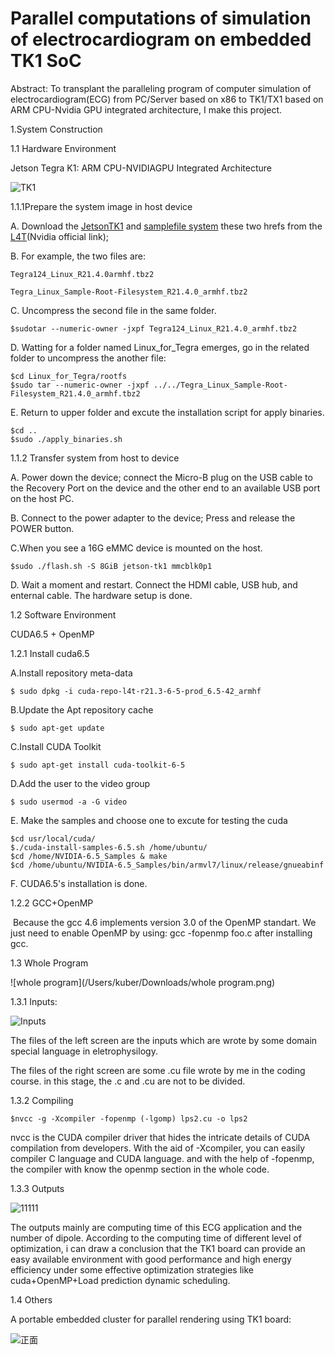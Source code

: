 # Parallel computations of simulation of electrocardiogram on embedded TK1 SoC

Abstract: To transplant the paralleling program of computer simulation of electrocardiogram(ECG) from PC/Server based on x86 to TK1/TX1 based on ARM CPU-Nvidia GPU integrated architecture, I make this project.



1.System Construction

1.1 Hardware Environment

Jetson Tegra K1: ARM CPU-NVIDIAGPU Integrated Architecture

![TK1](/Users/kuber/Downloads/TK1.png)

1.1.1Prepare the system image in host device

A. Download the [JetsonTK1](http://developer.download.nvidia.com/embedded/L4T/r21_Release_v3.0/Tegra124_Linux_R21.3.0_armhf.tbz2) and [samplefile system](http://developer.download.nvidia.com/embedded/L4T/r21_Release_v3.0/Tegra_Linux_Sample-Root-Filesystem_R21.3.0_armhf.tbz2) these two hrefs from the [L4T](https://developer.nvidia.com/linux-tegra-r213)(Nvidia official link);

B. For example, the two files are:

```shell
Tegra124_Linux_R21.4.0armhf.tbz2

Tegra_Linux_Sample-Root-Filesystem_R21.4.0_armhf.tbz2
```

C. Uncompress the second file in the same folder.

```shell
$sudotar --numeric-owner -jxpf Tegra124_Linux_R21.4.0_armhf.tbz2
```

D. Watting for a folder named Linux_for_Tegra emerges, go in the related folder to uncompress the another file:

```shell
$cd Linux_for_Tegra/rootfs
$sudo tar --numeric-owner -jxpf ../../Tegra_Linux_Sample-Root-Filesystem_R21.4.0_armhf.tbz2
```

E. Return to upper folder and excute the installation script for apply binaries.

```shell
$cd ..
$sudo ./apply_binaries.sh
```

1.1.2 Transfer system from host to device

A. Power down the device; connect the Micro-B plug on the USB cable to the Recovery Port on the device and the other end to an available USB port on the host PC.

B. Connect to the power adapter to the device; Press and release the POWER button.

C.When you see a 16G eMMC device is mounted on the host.

```shell
$sudo ./flash.sh -S 8GiB jetson-tk1 mmcblk0p1
```

D. Wait a moment and restart. Connect the HDMI cable, USB hub, and enternal cable. The hardware setup is done.



1.2 Software Environment

CUDA6.5 + OpenMP

1.2.1 Install cuda6.5

A.Install repository meta-data

```shell
$ sudo dpkg -i cuda-repo-l4t-r21.3-6-5-prod_6.5-42_armhf
```

B.Update the Apt repository cache 

```shell
$ sudo apt-get update
```

C.Install CUDA Toolkit

```shell
$ sudo apt-get install cuda-toolkit-6-5 
```

D.Add the user to the video group

```shell
$ sudo usermod -a -G video
```

E. Make the samples and choose one to excute for testing the cuda

```shell
$cd usr/local/cuda/
$./cuda-install-samples-6.5.sh /home/ubuntu/
$cd /home/NVIDIA-6.5_Samples & make
$cd /home/ubuntu/NVIDIA-6.5_Samples/bin/armvl7/linux/release/gnueabinf
```

F. CUDA6.5's installation is done.

1.2.2 GCC+OpenMP

​	Because the gcc 4.6 implements version 3.0 of the OpenMP standart. We just need to enable OpenMP by using: gcc -fopenmp foo.c after installing gcc.

1.3 Whole Program

![whole program](/Users/kuber/Downloads/whole program.png)

1.3.1 Inputs:

![Inputs](/Users/kuber/Downloads/Inputs.png)

The files of the left screen are the inputs which are wrote by some domain special language in eletrophysilogy.

The files of the right screen are some .cu file wrote by me in the coding course. in this stage, the .c and .cu are not to be divided. 

1.3.2 Compiling

```shell
$nvcc -g -Xcompiler -fopenmp (-lgomp) lps2.cu -o lps2
```

nvcc is the CUDA compiler driver that hides the intricate details of CUDA compilation from developers. With the aid of -Xcompiler, you can easily compiler C language and CUDA language. and with the help of -fopenmp, the compiler with know the openmp section in the whole code.

1.3.3 Outputs

![11111](/Users/kuber/Downloads/11111.png)

The outputs mainly are computing time of this ECG application and the number of dipole. According to the computing time of different level of optimization, i can draw a conclusion that the TK1 board can provide an easy available environment with good performance and high energy efficiency under some effective optimization strategies like cuda+OpenMP+Load prediction dynamic scheduling.



1.4 Others

A portable embedded cluster for parallel rendering using TK1 board:

![正面](/Users/kuber/Documents/2A你点不点/并行-CUDA-TK1/TK1/TK1集群实物照片/正面.jpg)